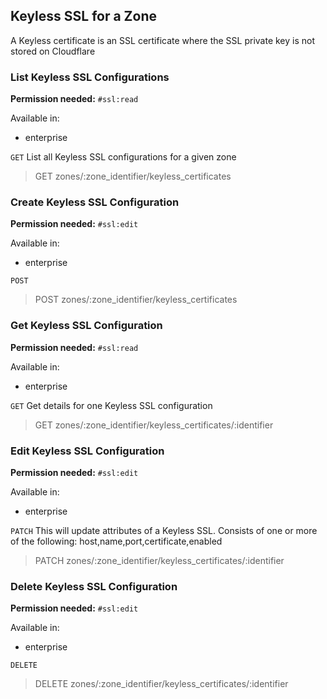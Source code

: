 ## Keyless SSL for a Zone

A Keyless certificate is an SSL certificate where the SSL private key is not stored on Cloudflare

### List Keyless SSL Configurations

**Permission needed:** `#ssl:read`

Available in:

* enterprise

`GET` List all Keyless SSL configurations for a given zone

> GET zones/:zone_identifier/keyless_certificates


### Create Keyless SSL Configuration

**Permission needed:** `#ssl:edit`

Available in:

* enterprise

`POST` 

> POST zones/:zone_identifier/keyless_certificates


### Get Keyless SSL Configuration

**Permission needed:** `#ssl:read`

Available in:

* enterprise

`GET` Get details for one Keyless SSL configuration

> GET zones/:zone_identifier/keyless_certificates/:identifier


### Edit Keyless SSL Configuration

**Permission needed:** `#ssl:edit`

Available in:

* enterprise

`PATCH` This will update attributes of a Keyless SSL. Consists of one or more of the following:  host,name,port,certificate,enabled

> PATCH zones/:zone_identifier/keyless_certificates/:identifier


### Delete Keyless SSL Configuration

**Permission needed:** `#ssl:edit`

Available in:

* enterprise

`DELETE` 

> DELETE zones/:zone_identifier/keyless_certificates/:identifier

